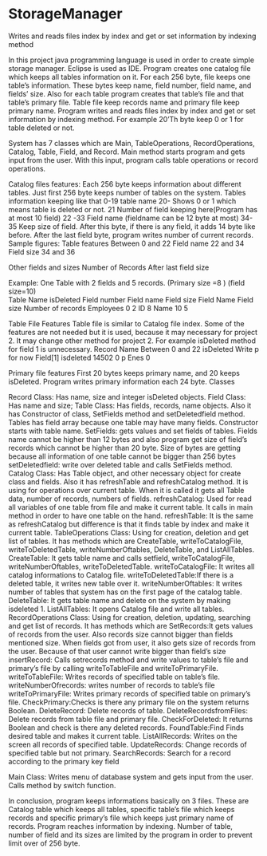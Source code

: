 # StorageManager
Writes and reads files index by index and get or set information by indexing method


In this project java programming language is used in order to create simple storage manager. Eclipse is used as IDE. 
Program creates one catalog file which keeps all tables information on it. For each 256 byte, file keeps one table’s information. These bytes keep name, field number, field name, and fields’ size.  Also for each table program creates that table’s file and that table’s primary file. Table file keep records name and primary file keep primary name. 
Program writes and reads files index by index and get or set information by indexing method. For example 20’Th byte keep 0 or 1 for table deleted or not. 

System has 7 classes which are Main, TableOperations, RecordOperations, Catalog, Table, Field, and Record. Main method starts program and gets input from the user. With this input, program calls table operations or record operations. 

Catalog files features:
Each 256 byte keeps information about different tables. Just first 256 byte keeps number of tables on the system. Tables information keeping like that 
0-19 table name
20- Shows 0 or 1 which means table is deleted or not.
21 Number of field keeping here(Program has at most 10 field)
22 -33 Field name (fieldname can be 12 byte at most)
34-35 Keep size of field.
After this byte, if there is any field, it adds 14 byte like before. After the last field byte, program writes number of current records. Sample figures:
Table features
Between 0 and 22
Field name
22 and 34
Field size
34 and 36

Other fields and sizes
Number of Records
After last field size

Example: One Table with 2 fields and 5 records. (Primary size =8 ) (field size=10)	
Table Name
isDeleted
Field number
Field name
Field size
Field Name
Field size
Number of records
Employees
0
2
ID
8
Name
10
5

Table File Features
Table file is similar to Catalog file index. Some of the features are not needed but it is used, because it may necessary for project 2. It may change  other method for project 2. For example isDeleted method for field 1 is unnecessary.
Record Name
Between 0 and 22
isDeleted
Write p for now 
Field[1]
isdeleted
14502
0
p
Enes
0

Primary file features
First 20 bytes keeps primary name, and 20 keeps isDeleted. Program writes primary information each 24 byte.
Classes 

Record Class: Has name, size and integer isDeleted objects.
Field Class:  Has name and size;
Table Class: Has fields, records, name objects. Also it has Constructor of class, SetFields method and setDeletedfield method. Tables has field array because one table may have many fields.
Constructor starts with table name.
SetFields: gets values and set fields of tables. Fields name cannot be higher than 12 bytes and also program get size of field’s records which cannot be higher than 20 byte. Size of bytes are getting because all information of one table cannot be bigger than 256 bytes
setDeletedfield: write over deleted table and calls SetFields method.
Catalog Class: Has Table object, and other necessary object for create class and fields. Also it has refreshTable and refreshCatalog method. It is using for operations over current table. When it is called it gets all Table data, number of records, numbers of fields.
refreshCatalog: Used for read all variables of one table from file and make it current table. It calls in main method in order to have one table on the hand.
refreshTable: It is the same as refreshCatalog but difference is that it finds table by index and make it current table.
TableOperations Class: Using for creation, deletion and get list of tables.  It has methods which are CreateTable, writeToCatalogFile, writeToDeletedTable, writeNumberOftables, DeleteTable, and ListAllTables.
CreateTable: It gets table name and calls setfield, writeToCatalogFile, writeNumberOftables, writeToDeletedTable.
writeToCatalogFile: It writes all catalog informations to Catalog file.
writeToDeletedTable:If there is a deleted table, it writes new table over it.
writeNumberOftables: It writes number of tables that system has on the first page of the catalog table.
DeleteTable: It gets table name and delete on the system by making isdeleted 1.
ListAllTables: It opens Catalog file and write all tables.
RecordOperations Class: Using for creation, deletion, updating, searching and get list of records.  It has methods which are
SetRecords:It gets values of records from the user. Also records size cannot bigger than fields mentioned size. When fields got from user, it also gets size of records from the user. Because of that user cannot write bigger than field’s size
insertRecord: Calls setrecords method and write values to table’s file and primary’s file by calling writeToTableFile and writeToPrimaryFile.
writeToTableFile: Writes records of specified table on table’s file.
writeNumberOfrecords: writes number of records to table’s file
writeToPrimaryFile: Writes primary records of specified table on primary’s file.
CheckPrimary:Checks is there any primary file on the system returns Boolean.
DeleteRecord: Delete records of table.
DeleteRecordsfromFiles: Delete records from table file and primary file.
CheckForDeleted: It returns Boolean and check is there any deleted records.
FoundTable:Find Finds desired table and makes it current table.
ListAllRecords: Writes on the screen all records of specified table.
UpdateRecords: Change records of specified table but not primary.
SearchRecords: Search for a record according to the primary key field 

Main Class: Writes menu of database system and gets input from the user. Calls method by switch function.

In conclusion, program keeps informations basically on 3 files. These are Catalog table which keeps all tables, specific table’s file which keeps records and specific primary’s file which keeps just primary name of records. Program reaches information by indexing. Number of table, number of field and its sizes are limited by the program in order to prevent limit over of 256 byte.